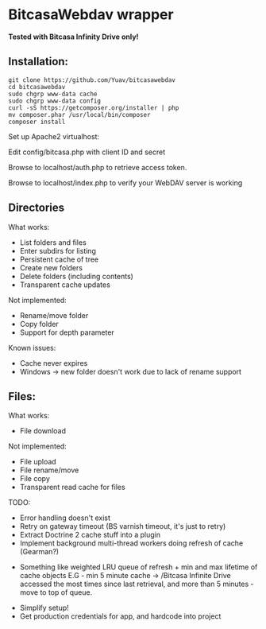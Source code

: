 BitcasaWebdav wrapper
=====================

**Tested with Bitcasa Infinity Drive only!**

Installation:
-------------

	git clone https://github.com/Yuav/bitcasawebdav
	cd bitcasawebdav
	sudo chgrp www-data cache
	sudo chgrp www-data config
	curl -sS https://getcomposer.org/installer | php
	mv composer.phar /usr/local/bin/composer
	composer install
	
Set up Apache2 virtualhost:

Edit config/bitcasa.php with client ID and secret

Browse to localhost/auth.php to retrieve access token.

Browse to localhost/index.php to verify your WebDAV server is working


Directories
------------

What works:

* List folders and files
* Enter subdirs for listing
* Persistent cache of tree
* Create new folders
* Delete folders (including contents)
* Transparent cache updates

Not implemented:

* Rename/move folder
* Copy folder
* Support for depth parameter

Known issues:

* Cache never expires
* Windows -> new folder doesn't work due to lack of rename support

Files:
------

What works:

* File download

Not implemented:

* File upload
* File rename/move
* File copy
* Transparent read cache for files

TODO:

* Error handling doesn't exist
* Retry on gateway timeout (BS varnish timeout, it's just to retry)
* Extract Doctrine 2 cache stuff into a plugin
* Implement background multi-thread workers doing refresh of cache (Gearman?)
 - Something like weighted LRU queue of refresh + min and max lifetime of cache objects
 	E.G - min 5 minute cache -> /Bitcasa Infinite Drive accessed the most times since last retrieval, 
 	and more than 5 minutes - move to top of queue.
* Simplify setup!
* Get production credentials for app, and hardcode into project
